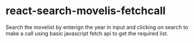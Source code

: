 # react-search-movelis-fetchcall
Search the movelist by enterign the year in input and clicking on search to make a call using basic javascript fetch api to get the required list.
